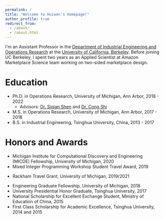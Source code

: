 ```yaml
---
permalink: /
title: "Welcome to Huiwen's Homepage!"
author_profile: true
redirect_from: 
  - /about/
  - /about.html
---
```


I'm an Assistant Professor in the [Department of Industrial Engineering and Operations Research](https://ieor.berkeley.edu/) at the [University of California, Berkeley](https://www.berkeley.edu/). Before joining UC Berkeley, I spent two years as an Applied Scientist at Amazon Marketplace Science team working on two-sided marketplace design.

Education
===
- Ph.D. in Operations Research, University of Michigan, Ann Arbor, 2018 - 2022
  * Advisors: [Dr. Siqian Shen](https://websites.umich.edu/~siqian/index.html) and [Dr. Cong Shi](https://congshi-research.github.io/)
- M.S. in Operations Research, University of Michigan, Ann Arbor, 2017 - 2018
- B.S. in Industrial Engineering, Tsinghua University, China, 2013 - 2017


Honors and Awards
======
- Michigan Institute for Computational Discovery and Engineering (MICDE) Fellowship, University of Michigan, 2020 
- Mixed Integer Programming Workshop Student Travel Award, 2019
* Rackham Travel Grant, University of Michigan, 2019/2021
- Engineering Graduate Fellowship, University of Michigan, 2018
- University Presidential Honor Graduate, Tsinghua University, 2017 
- National Scholarship for Excellent Exchange Student, Ministry of Education of China, 2015
- First Class Scholarship for Academic Excellence, Tsinghua University, 2014 and 2015
